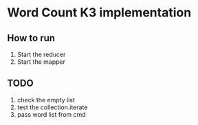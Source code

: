 Word Count K3 implementation
============================

How to run
----------

1. Start the reducer
2. Start the mapper

TODO
----

1. check the empty list
2. test the collection.iterate
3. pass word list from cmd
